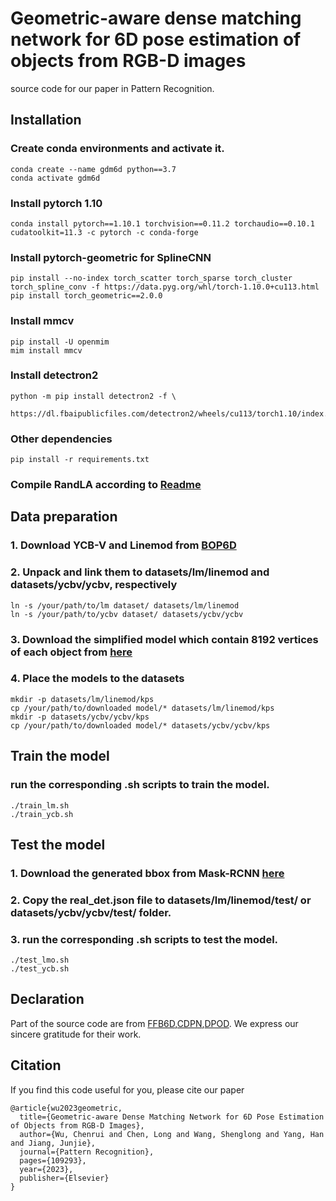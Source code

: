 
# Geometric-aware dense matching network for 6D pose estimation of objects from RGB-D images

source code for our paper in Pattern Recognition.

## Installation

### Create conda environments and activate it.

```
conda create --name gdm6d python==3.7
conda activate gdm6d
```

### Install pytorch 1.10

```
conda install pytorch==1.10.1 torchvision==0.11.2 torchaudio==0.10.1 cudatoolkit=11.3 -c pytorch -c conda-forge
```

### Install pytorch-geometric for SplineCNN

```
pip install --no-index torch_scatter torch_sparse torch_cluster torch_spline_conv -f https://data.pyg.org/whl/torch-1.10.0+cu113.html
pip install torch_geometric==2.0.0
```

### Install mmcv

```
pip install -U openmim
mim install mmcv
```

### Install detectron2

```
python -m pip install detectron2 -f \
  https://dl.fbaipublicfiles.com/detectron2/wheels/cu113/torch1.10/index.html
```
### Other dependencies

```
pip install -r requirements.txt
```

### Compile RandLA according to [Readme](/models/RandLA/README.md)

## Data preparation

### 1. Download YCB-V and Linemod from [BOP6D](https://bop.felk.cvut.cz/datasets/)
### 2. Unpack and link them to datasets/lm/linemod and datasets/ycbv/ycbv, respectively
```
ln -s /your/path/to/lm dataset/ datasets/lm/linemod
ln -s /your/path/to/ycbv dataset/ datasets/ycbv/ycbv
```
### 3. Download the simplified model which contain 8192 vertices of each object from [here](https://pan.baidu.com/s/1fXdX-V3Vl82qKLz_fn-wag?pwd=nmh0)

### 4. Place the models to the datasets
``` 
mkdir -p datasets/lm/linemod/kps
cp /your/path/to/downloaded model/* datasets/lm/linemod/kps
mkdir -p datasets/ycbv/ycbv/kps
cp /your/path/to/downloaded model/* datasets/ycbv/ycbv/kps
```

## Train the model 

### run the corresponding .sh scripts to train the model. 
```
./train_lm.sh
./train_ycb.sh
```
## Test the model

### 1. Download the generated bbox from Mask-RCNN [here](https://pan.baidu.com/s/1fXdX-V3Vl82qKLz_fn-wag?pwd=nmh0)

### 2. Copy the real_det.json file to datasets/lm/linemod/test/ or datasets/ycbv/ycbv/test/ folder.
### 3. run the corresponding .sh scripts to test the model. 
```
./test_lmo.sh
./test_ycb.sh
```

## Declaration

Part of the source code are from [FFB6D](https://github.com/ethnhe/FFB6D),[CDPN](https://github.com/LZGMatrix/CDPN_ICCV2019_ZhigangLi),[DPOD](https://github.com/yashs97/DPOD). We express our sincere gratitude for their work.

## Citation

If you find this code useful for you, please cite our paper
```
@article{wu2023geometric,
  title={Geometric-aware Dense Matching Network for 6D Pose Estimation of Objects from RGB-D Images},
  author={Wu, Chenrui and Chen, Long and Wang, Shenglong and Yang, Han and Jiang, Junjie},
  journal={Pattern Recognition},
  pages={109293},
  year={2023},
  publisher={Elsevier}
}
```
